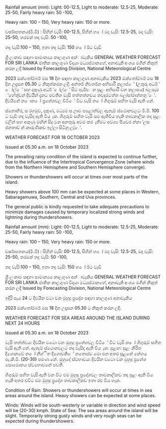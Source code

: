 Rainfall amount (mm): Light: 00-12.5, Light to moderate: 12.5-25, Moderate: 25-50, Fairly heavy rain: 50 -100,

Heavy rain: 100 – 150, Very heavy rain: 150 or more.

වර්ෂාපතනය(මි.මී) : සිහින් වැසි: 00-12.5, සිහින් හ ෝ මද වැසි: 12.5-25, මද වැසි: 25-50, තරමක් තද වැසි: 50 -100,

තද වැසි:100 – 150, ඉතා තද වැසි: 150 හ ෝ ඊට වැඩි

ශ්‍රී ලංකාව සඳහා සාමාන්‍යය කාලගුණ අන්‍ාවැකිය GENERAL WEATHER FORECAST FOR SRI LANKA ජාතික කාලගුණ විදයා මධ්‍යස්ථානහේ, අනාවැකි අංශය මගින් නිකුත් කරන ලදි Issued by Forecasting Division, National Meteorological Centre

2023 ඔක්තෝම්බර් මස 18 දින සඳහා කාලගුණ අනාවැකිය 2023 ඔක්තෝම්බර් මස 18 දින උදෑසන 05.30 ට නිකුත්කරන ලදි. අන්තර් නිවර්තන අභිසාරී කලාප්ේ (උතුරු අර්ධ ් ෝල්ේ සහ දකුණු අර්ධ ් ෝල්ේ සිට පැමි්ෙන සුළං අභිසාරී වන කලාපය) බලපෑම ්හේතු්වන් දිවයි්න් දැනට පවතින වැසි තත්තත්තවය තවදුරටත්ත බලා්පා්රාත්තතු ්ේ. දිවයිනේ න ොන ෝ ප්‍රනේශවල විටිේ විට වැසි න ෝ ගිගුරුම් සහිත වැසි ඇති නේ.

ස්නොහිර, ස රගමුව, දකුණ, මධ්‍යම ස ඌව පළොත්වල ඇතැම් ස්ථොනවලට මි.මී. 100 ට වැඩි තද වැසිද ඇති විය ැක. ගිගුරුම් සහිත වැසි සම ඇතිවිය හැකි තාවකාලික තද සුළං වලින් සහ අකුණු මඟින් සිදු වන අනතුරු අවම කර ැනීමට අවශ්‍ය පියවර න්නා ්ලස ජනතාව් න් කාරුණිකව ඉල්ලා සිටිනු ලැ්ේ.

WEATHER FORECAST FOR 18 OCTOBER 2023

Issued at 05.30 a.m. on 18 October 2023

The prevailing rainy condition of the island is expected to continue further, due to the influence of the Intertropical Convergence Zone (where winds from the Northern Hemisphere and Southern Hemisphere converge).

Showers or thundershowers will occur at times over most parts of the island.

Heavy showers above 100 mm can be expected at some places in Western, Sabaragamuwa, Southern, Central and Uva provinces.

The general public is kindly requested to take adequate precautions to minimize damages caused by temporary localized strong winds and lightning during thundershowers.

Rainfall amount (mm): Light: 00-12.5, Light to moderate: 12.5-25, Moderate: 25-50, Fairly heavy rain: 50 -100,

Heavy rain: 100 – 150, Very heavy rain: 150 or more.

වර්ෂාපතනය(මි.මී) : සිහින් වැසි: 00-12.5, සිහින් හ ෝ මද වැසි: 12.5-25, මද වැසි: 25-50, තරමක් තද වැසි: 50 -100,

තද වැසි:100 – 150, ඉතා තද වැසි: 150 හ ෝ ඊට වැඩි

ශ්‍රී ලංකාව සඳහා සාමාන්‍යය කාලගුණ අන්‍ාවැකිය GENERAL WEATHER FORECAST FOR SRI LANKA ජාතික කාලගුණ විදයා මධ්‍යස්ථානහේ, අනාවැකි අංශය මගින් නිකුත් කරන ලදි Issued by Forecasting Division, National Meteorological Centre

ඉදිරි පැය 24 ට දිවයින වටා වන මුහුදු ප්‍රදේශ සඳහා කාලගුණ අනාවැකිය

2023 ඔක්තෝම්බර් මස 18 දින උදෑසන 05.30 ට නිකුත් කරන ලදි.

WEATHER FORECAST FOR SEA AREAS AROUND THE ISLAND DURING NEXT 24 HOURS

Issued at 05.30 a.m. on 18 October 2023

වැසි තත්ත්වය: දිවයින වටො වන මුහුදු ප්‍රනේශවල විටිේ විට වැසි න ෝ ගිගුරුම් සහිත වැසි ඇති නේ. ඇතැම් ස්ථොනවලට තද වැසිද ඇති විය ැක. සුළඟ: සුළං නිරිත දිශොනවේ න ෝ නිශ්ිත දිශොවකිේ නතොරව මො එන අතර සුළනේ නේගය පැ.කි.මී. (20-30) පමණ නේ. මුහුදේ ස්වභාවය: දිවයින වටො වන මුහුදු ප්‍රනේශ සොමොනය ස්වභොවනේ පවතී.

ගිගුරුම් සහිත වැසි ඇති වන විට එම මුහුදු ප්‍රදේශවල තාවකාලිකව තද සුළං ඇති විය හැකි අතර එවිට එම මුහුදු ප්‍රදේශ තාවකාලිකව ඉතා රළු විය හැක.

Condition of Rain: Showers or thundershowers will occur at times in sea areas around the island. Heavy showers can be expected at some places.

Winds: Winds will be south-westerly or variable in direction and wind speed will be (20-30) kmph. State of Sea: The sea areas around the island will be slight. Temporarily strong gusty winds and very rough seas can be expected during thundershowers.